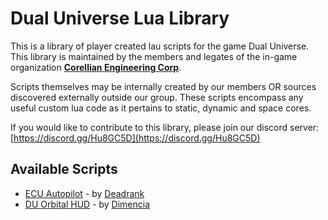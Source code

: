 # Dual Universe Lua Library
This is a library of player created lau scripts for the game Dual Universe.
This library is maintained by the members and legates of the in-game organization [**Corellian Engineering Corp**](https://dualuniverselualibrary.page.link/cec).

Scripts themselves may be internally created by our members OR sources discovered externally outside our group. These scripts encompass any useful custom lua code as it pertains to static, dynamic and space cores.

If you would like to contribute to this library, please join our discord server: [https://discord.gg/Hu8GC5D](https://discord.gg/Hu8GC5D)

## Available Scripts
 * [ECU Autopilot](https://dualuniverselualibrary.page.link/ecu-autopilot-deadrank) - by [Deadrank](https://dualuniverselualibrary.page.link/deadrank)
 * [DU Orbital HUD](https://dualuniverselualibrary.page.link/DU-Orbital-HUD-Dimencia) - by [Dimencia](https://dualuniverselualibrary.page.link/dimencia)